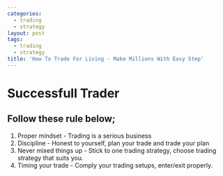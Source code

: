 ```yaml
---
categories:
  - trading
  - strategy
layout: post
tags:
  - trading
  - strategy
title: 'How To Trade For Living - Make Millions With Easy Step'
---
```

# Successfull Trader

## Follow these rule below;

1. Proper mindset - Trading is a serious business
2. Discipline - Honest to yourself, plan your trade and trade your plan
3. Never mixed things up - Stick to one trading strategy, choose trading strategy that suits you.
4. Timing your trade - Comply your trading setups, enter/exit properly.
